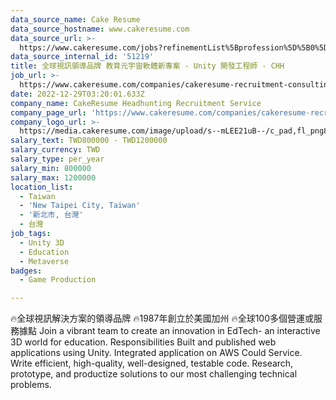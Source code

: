 ```yaml
---
data_source_name: Cake Resume
data_source_hostname: www.cakeresume.com
data_source_url: >-
  https://www.cakeresume.com/jobs?refinementList%5Bprofession%5D%5B0%5D=game-production&range%5Bsalary_range%5D%5Bmin%5D=200000
data_source_internal_id: '51219'
title: 全球視訊領導品牌 教育元宇宙軟體新專案 - Unity 開發工程師 - CHH
job_url: >-
  https://www.cakeresume.com/companies/cakeresume-recruitment-consulting/jobs/ac1667
date: 2022-12-29T03:20:01.633Z
company_name: CakeResume Headhunting Recruitment Service
company_page_url: 'https://www.cakeresume.com/companies/cakeresume-recruitment-consulting'
company_logo_url: >-
  https://media.cakeresume.com/image/upload/s--mLEE21uB--/c_pad,fl_png8,h_200,w_200/v1620881212/vdbipassrdfr8omwzeq6.png
salary_text: TWD800000 - TWD1200000
salary_currency: TWD
salary_type: per_year
salary_min: 800000
salary_max: 1200000
location_list:
  - Taiwan
  - 'New Taipei City, Taiwan'
  - '新北市, 台灣'
  - 台灣
job_tags:
  - Unity 3D
  - Education
  - Metaverse
badges:
  - Game Production

---
```


🔥全球視訊解決方案的領導品牌 🔥1987年創立於美國加州 🔥全球100多個營運或服務據點 Join a vibrant team to create an innovation in EdTech- an interactive 3D world for education. Responsibilities Built and published web applications using Unity. Integrated application on AWS Could Service. Write efficient, high-quality, well-designed, testable code. Research, prototype, and productize solutions to our most challenging technical problems.